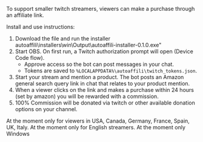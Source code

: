 To support smaller twitch streamers, viewers can make a purchase through an affiliate link. 

Install and use instructions:
1) Download the file and run the installer autoaffili\installers\win\Output\autoaffili-installer-0.1.0.exe"
2) Start OBS. On first run, a Twitch authorization prompt will open (Device Code flow).
   - Approve access so the bot can post messages in your chat.
   - Tokens are saved to `%LOCALAPPDATA%\autoaffili\twitch_tokens.json`.
3) Start your stream and mention a product. The bot posts an Amazon general search query link in chat that relates to your product mention.
4) When a viewer clicks on the link and makes a purchase within 24 hours (set by amazon) you will be rewarded with a commission.
5) 100% Commission will be donated via twitch or other available donation options on your channel.

At the moment only for viewers in USA, Canada, Germany, France, Spain, UK, Italy.
At the moment only for English streamers.
At the moment only Windows
